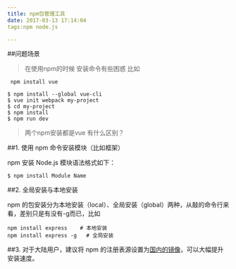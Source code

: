 ```yaml
---
title: npm包管理工具
date: 2017-03-13 17:14:04
tags:npm node.js

---
```

##问题场景
>在使用npm的时候 安装命令有些困惑
>比如  

	 npm install vue
	
	$ npm install --global vue-cli
	$ vue init webpack my-project
	$ cd my-project
	$ npm install
	$ npm run dev


>两个npm安装都是vue 有什么区别？        

 

##1.  使用 npm 命令安装模块（比如框架）

npm 安装 Node.js 模块语法格式如下：

	$ npm install Module Name  

##2. 全局安装与本地安装

npm 的包安装分为本地安装（local）、全局安装（global）两种，从敲的命令行来看，差别只是有没有-g而已，比如  


	npm install express    # 本地安装   
	npm install express -g   # 全局安装 
##3. 对于大陆用户，建议将 npm 的注册表源设置为[国内的镜像](http://riny.net/2014/cnpm/)，可以大幅提升安装速度。
